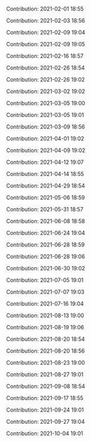 Contribution: 2021-02-01 18:55

Contribution: 2021-02-03 18:56

Contribution: 2021-02-09 19:04

Contribution: 2021-02-09 19:05

Contribution: 2021-02-16 18:57

Contribution: 2021-02-26 18:54

Contribution: 2021-02-26 19:02

Contribution: 2021-03-02 19:02

Contribution: 2021-03-05 19:00

Contribution: 2021-03-05 19:01

Contribution: 2021-03-09 18:56

Contribution: 2021-04-01 19:02

Contribution: 2021-04-09 19:02

Contribution: 2021-04-12 19:07

Contribution: 2021-04-14 18:55

Contribution: 2021-04-29 18:54

Contribution: 2021-05-06 18:59

Contribution: 2021-05-31 18:57

Contribution: 2021-06-08 18:58

Contribution: 2021-06-24 19:04

Contribution: 2021-06-28 18:59

Contribution: 2021-06-28 19:06

Contribution: 2021-06-30 19:02

Contribution: 2021-07-05 19:01

Contribution: 2021-07-07 19:03

Contribution: 2021-07-16 19:04

Contribution: 2021-08-13 19:00

Contribution: 2021-08-19 19:06

Contribution: 2021-08-20 18:54

Contribution: 2021-08-20 18:56

Contribution: 2021-08-23 19:00

Contribution: 2021-08-27 19:01

Contribution: 2021-09-08 18:54

Contribution: 2021-09-17 18:55

Contribution: 2021-09-24 19:01

Contribution: 2021-09-27 19:04

Contribution: 2021-10-04 19:01

